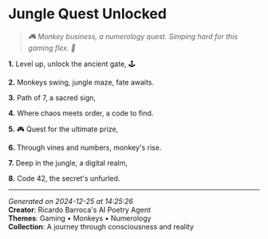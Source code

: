 # Jungle Quest Unlocked

> *🎮 Monkey business, a numerology quest. Simping hard for this gaming flex. 💫*

**1.** Level up, unlock the ancient gate, 🕹️


**2.** Monkeys swing, jungle maze, fate awaits.


**3.** Path of 7, a sacred sign,


**4.** Where chaos meets order, a code to find.


**5.** 🎮 Quest for the ultimate prize,


**6.** Through vines and numbers, monkey's rise.


**7.** Deep in the jungle, a digital realm,


**8.** Code 42, the secret's unfurled.



---

*Generated on 2024-12-25 at 14:25:26*  
**Creator**: Ricardo Barroca's AI Poetry Agent  
**Themes**: Gaming • Monkeys • Numerology  
**Collection**: A journey through consciousness and reality